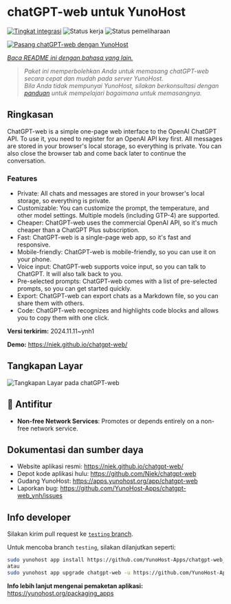 <!--
N.B.: README ini dibuat secara otomatis oleh <https://github.com/YunoHost/apps/tree/master/tools/readme_generator>
Ini TIDAK boleh diedit dengan tangan.
-->

# chatGPT-web untuk YunoHost

[![Tingkat integrasi](https://dash.yunohost.org/integration/chatgpt-web.svg)](https://ci-apps.yunohost.org/ci/apps/chatgpt-web/) ![Status kerja](https://ci-apps.yunohost.org/ci/badges/chatgpt-web.status.svg) ![Status pemeliharaan](https://ci-apps.yunohost.org/ci/badges/chatgpt-web.maintain.svg)

[![Pasang chatGPT-web dengan YunoHost](https://install-app.yunohost.org/install-with-yunohost.svg)](https://install-app.yunohost.org/?app=chatgpt-web)

*[Baca README ini dengan bahasa yang lain.](./ALL_README.md)*

> *Paket ini memperbolehkan Anda untuk memasang chatGPT-web secara cepat dan mudah pada server YunoHost.*  
> *Bila Anda tidak mempunyai YunoHost, silakan berkonsultasi dengan [panduan](https://yunohost.org/install) untuk mempelajari bagaimana untuk memasangnya.*

## Ringkasan

ChatGPT-web is a simple one-page web interface to the OpenAI ChatGPT API. To use it, you need to register for an OpenAI API key first. All messages are stored in your browser's local storage, so everything is private. You can also close the browser tab and come back later to continue the conversation.

### Features

- Private: All chats and messages are stored in your browser's local storage, so everything is private.
- Customizable: You can customize the prompt, the temperature, and other model settings. Multiple models (including GTP-4) are supported.
- Cheaper: ChatGPT-web uses the commercial OpenAI API, so it's much cheaper than a ChatGPT Plus subscription.
- Fast: ChatGPT-web is a single-page web app, so it's fast and responsive.
- Mobile-friendly: ChatGPT-web is mobile-friendly, so you can use it on your phone.
- Voice input: ChatGPT-web supports voice input, so you can talk to ChatGPT. It will also talk back to you.
- Pre-selected prompts: ChatGPT-web comes with a list of pre-selected prompts, so you can get started quickly.
- Export: ChatGPT-web can export chats as a Markdown file, so you can share them with others.
- Code: ChatGPT-web recognizes and highlights code blocks and allows you to copy them with one click.


**Versi terkirim:** 2024.11.11~ynh1

**Demo:** <https://niek.github.io/chatgpt-web/>

## Tangkapan Layar

![Tangkapan Layar pada chatGPT-web](./doc/screenshots/screenshot.png)

## :red_circle: Antifitur

- **Non-free Network Services**: Promotes or depends entirely on a non-free network service.

## Dokumentasi dan sumber daya

- Website aplikasi resmi: <https://niek.github.io/chatgpt-web/>
- Depot kode aplikasi hulu: <https://github.com/Niek/chatgpt-web>
- Gudang YunoHost: <https://apps.yunohost.org/app/chatgpt-web>
- Laporkan bug: <https://github.com/YunoHost-Apps/chatgpt-web_ynh/issues>

## Info developer

Silakan kirim pull request ke [`testing` branch](https://github.com/YunoHost-Apps/chatgpt-web_ynh/tree/testing).

Untuk mencoba branch `testing`, silakan dilanjutkan seperti:

```bash
sudo yunohost app install https://github.com/YunoHost-Apps/chatgpt-web_ynh/tree/testing --debug
atau
sudo yunohost app upgrade chatgpt-web -u https://github.com/YunoHost-Apps/chatgpt-web_ynh/tree/testing --debug
```

**Info lebih lanjut mengenai pemaketan aplikasi:** <https://yunohost.org/packaging_apps>
